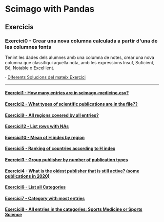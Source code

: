 # Scimago with Pandas

## Exercicis


### Exercici0 - Crear una nova columna calculada a partir d'una de les columnes  fonts

Tenint les dades dels alumnes amb una columna de notes, crear una nova columna que classifiqui aquella nota, amb les expressions Insuf, Suficient, Bé, Notable o Excel·lent.

· [Diferents Solucions del mateix Exercici](CategoricalGrade.ipynb "Diferents Solucions Exercici")


------------

#### [Exercici1 - How many entries are in scimago-medicine.csv?](q1.py "Solucions") 




#### [Exercici2 - What types of scientific publications are in the file??](q2.py "Solucions")




#### [Exercici9 - All regions covered by all entries?](q9.py "Solucions")



#### [Exercici12 - List rows with NAs](q12.py "Solucions")


#### [Exercici10 - Mean of H index by region](q10.py "Solucions")


#### [Exercici5 - Ranking of countries according to H index](q5.py "Solucions")


#### [Exercici3 - Group publisher by number of publication types](q3.py "Solucions")


#### [Exercici4 - What is the oldest publisher that is still active? (some publications in 2020)](q4.py "Solucions")


#### [Exercici6 - List all Categories](q6.py "Solucions")


#### [Exercici7 - Category with most entries](q7.py "Solucions")
 

#### [Exercici8 - All entries in the categories: Sports Medicine or Sports Science](q8.py "Solucions")

